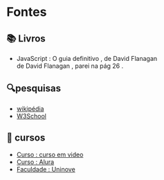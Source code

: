 
# Fontes

## 📚 Livros
* JavaScript : O guia definitivo , de David Flanagan <br>
  de David Flanagan , parei na pág 26 .

## 🔍pesquisas
* [wikipédia](https://pt.wikipedia.org/)
* [W3School](https://www.w3schools.com/)

## 🏫 cursos
* [Curso : curso em video](https://www.cursoemvideo.com/)
* [Curso : Alura](https://www.alura.com.br/)
* [Faculdade : Uninove](https://www.uninove.br/)
